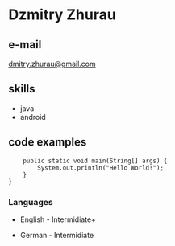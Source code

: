 # Dzmitry Zhurau

## e-mail

dmitry.zhurau@gmail.com

## skills

* java
* android

## code examples

```class HelloWorld {
    public static void main(String[] args) {
        System.out.println("Hello World!");
    }
}
```

### Languages

* English - Intermidiate+

* German - Intermidiate
